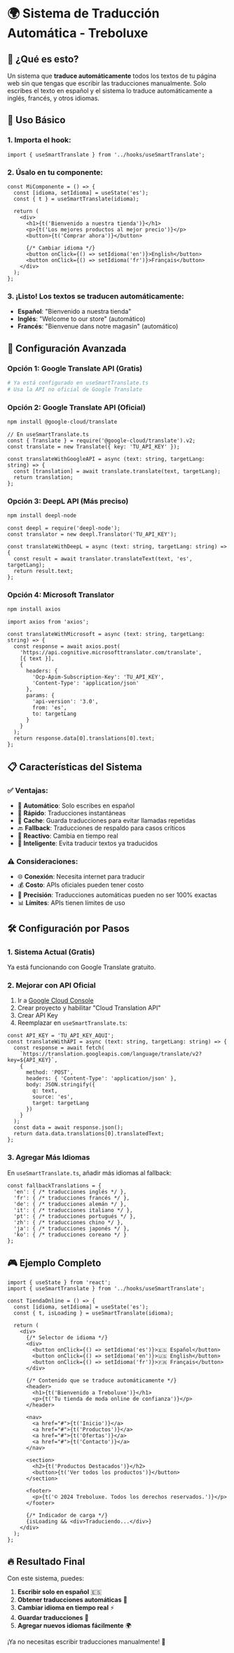 # 🌍 Sistema de Traducción Automática - Treboluxe

## 🎯 ¿Qué es esto?

Un sistema que **traduce automáticamente** todos los textos de tu página web sin que tengas que escribir las traducciones manualmente. Solo escribes el texto en español y el sistema lo traduce automáticamente a inglés, francés, y otros idiomas.

## 🚀 Uso Básico

### 1. Importa el hook:
```tsx
import { useSmartTranslate } from '../hooks/useSmartTranslate';
```

### 2. Úsalo en tu componente:
```tsx
const MiComponente = () => {
  const [idioma, setIdioma] = useState('es');
  const { t } = useSmartTranslate(idioma);
  
  return (
    <div>
      <h1>{t('Bienvenido a nuestra tienda')}</h1>
      <p>{t('Los mejores productos al mejor precio')}</p>
      <button>{t('Comprar ahora')}</button>
      
      {/* Cambiar idioma */}
      <button onClick={() => setIdioma('en')}>English</button>
      <button onClick={() => setIdioma('fr')}>Français</button>
    </div>
  );
};
```

### 3. ¡Listo! Los textos se traducen automáticamente:
- **Español**: "Bienvenido a nuestra tienda"
- **Inglés**: "Welcome to our store" (automático)
- **Francés**: "Bienvenue dans notre magasin" (automático)

## 🔧 Configuración Avanzada

### Opción 1: Google Translate API (Gratis)
```bash
# Ya está configurado en useSmartTranslate.ts
# Usa la API no oficial de Google Translate
```

### Opción 2: Google Translate API (Oficial)
```bash
npm install @google-cloud/translate
```

```tsx
// En useSmartTranslate.ts
const { Translate } = require('@google-cloud/translate').v2;
const translate = new Translate({ key: 'TU_API_KEY' });

const translateWithGoogleAPI = async (text: string, targetLang: string) => {
  const [translation] = await translate.translate(text, targetLang);
  return translation;
};
```

### Opción 3: DeepL API (Más preciso)
```bash
npm install deepl-node
```

```tsx
const deepl = require('deepl-node');
const translator = new deepl.Translator('TU_API_KEY');

const translateWithDeepL = async (text: string, targetLang: string) => {
  const result = await translator.translateText(text, 'es', targetLang);
  return result.text;
};
```

### Opción 4: Microsoft Translator
```bash
npm install axios
```

```tsx
import axios from 'axios';

const translateWithMicrosoft = async (text: string, targetLang: string) => {
  const response = await axios.post(
    'https://api.cognitive.microsofttranslator.com/translate',
    [{ text }],
    {
      headers: {
        'Ocp-Apim-Subscription-Key': 'TU_API_KEY',
        'Content-Type': 'application/json'
      },
      params: {
        'api-version': '3.0',
        from: 'es',
        to: targetLang
      }
    }
  );
  return response.data[0].translations[0].text;
};
```

## 📋 Características del Sistema

### ✅ **Ventajas:**
- 🔄 **Automático**: Solo escribes en español
- 🚀 **Rápido**: Traducciones instantáneas
- 💾 **Cache**: Guarda traducciones para evitar llamadas repetidas
- 🔙 **Fallback**: Traducciones de respaldo para casos críticos
- 📱 **Reactivo**: Cambia en tiempo real
- 🎯 **Inteligente**: Evita traducir textos ya traducidos

### ⚠️ **Consideraciones:**
- 🌐 **Conexión**: Necesita internet para traducir
- 💰 **Costo**: APIs oficiales pueden tener costo
- 🎯 **Precisión**: Traducciones automáticas pueden no ser 100% exactas
- 📊 **Límites**: APIs tienen límites de uso

## 🛠️ Configuración por Pasos

### 1. Sistema Actual (Gratis)
Ya está funcionando con Google Translate gratuito.

### 2. Mejorar con API Oficial
1. Ir a [Google Cloud Console](https://console.cloud.google.com/)
2. Crear proyecto y habilitar "Cloud Translation API"
3. Crear API Key
4. Reemplazar en `useSmartTranslate.ts`:

```tsx
const API_KEY = 'TU_API_KEY_AQUI';
const translateWithAPI = async (text: string, targetLang: string) => {
  const response = await fetch(
    `https://translation.googleapis.com/language/translate/v2?key=${API_KEY}`,
    {
      method: 'POST',
      headers: { 'Content-Type': 'application/json' },
      body: JSON.stringify({
        q: text,
        source: 'es',
        target: targetLang
      })
    }
  );
  const data = await response.json();
  return data.data.translations[0].translatedText;
};
```

### 3. Agregar Más Idiomas
En `useSmartTranslate.ts`, añadir más idiomas al fallback:

```tsx
const fallbackTranslations = {
  'en': { /* traducciones inglés */ },
  'fr': { /* traducciones francés */ },
  'de': { /* traducciones alemán */ },
  'it': { /* traducciones italiano */ },
  'pt': { /* traducciones portugués */ },
  'zh': { /* traducciones chino */ },
  'ja': { /* traducciones japonés */ },
  'ko': { /* traducciones coreano */ }
};
```

## 🎮 Ejemplo Completo

```tsx
import { useState } from 'react';
import { useSmartTranslate } from '../hooks/useSmartTranslate';

const TiendaOnline = () => {
  const [idioma, setIdioma] = useState('es');
  const { t, isLoading } = useSmartTranslate(idioma);

  return (
    <div>
      {/* Selector de idioma */}
      <div>
        <button onClick={() => setIdioma('es')}>🇪🇸 Español</button>
        <button onClick={() => setIdioma('en')}>🇺🇸 English</button>
        <button onClick={() => setIdioma('fr')}>🇫🇷 Français</button>
      </div>

      {/* Contenido que se traduce automáticamente */}
      <header>
        <h1>{t('Bienvenido a Treboluxe')}</h1>
        <p>{t('Tu tienda de moda online de confianza')}</p>
      </header>

      <nav>
        <a href="#">{t('Inicio')}</a>
        <a href="#">{t('Productos')}</a>
        <a href="#">{t('Ofertas')}</a>
        <a href="#">{t('Contacto')}</a>
      </nav>

      <section>
        <h2>{t('Productos Destacados')}</h2>
        <button>{t('Ver todos los productos')}</button>
      </section>

      <footer>
        <p>{t('© 2024 Treboluxe. Todos los derechos reservados.')}</p>
      </footer>

      {/* Indicador de carga */}
      {isLoading && <div>Traduciendo...</div>}
    </div>
  );
};
```

## 🔥 Resultado Final

Con este sistema, puedes:
1. **Escribir solo en español** 🇪🇸
2. **Obtener traducciones automáticas** 🤖
3. **Cambiar idioma en tiempo real** ⚡
4. **Guardar traducciones** 💾
5. **Agregar nuevos idiomas fácilmente** 🌍

¡Ya no necesitas escribir traducciones manualmente! 🎉
